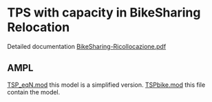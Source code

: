 # TPS with capacity in BikeSharing Relocation
Detailed documentation [BikeSharing-Ricollocazione.pdf](./BikeSharing-Ricollocazione.pdf)
## AMPL 
[TSP_eqN.mod](./TSP_eqN.mod) this model is a simplified version.
[TSPbike.mod](./TSPbike.mod) this file contain the model.
